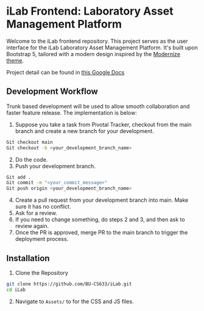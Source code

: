 # iLab Frontend: Laboratory Asset Management Platform

Welcome to the iLab frontend repository. This project serves as the user interface for the iLab Laboratory Asset Management Platform. It's built upon Bootstrap 5, tailored with a modern design inspired by the [Modernize theme](https://themewagon.com/themes/modernize/).

Project detail can be found in [this Google Docs](https://docs.google.com/document/d/1LrAqqTd58ldKJLBiHCrjrwJL641t1vtTooFNEX3d2c8/edit?usp=sharing)

## Development Workflow
Trunk based development will be used to allow smooth collaboration and faster feature release. The implementation is below:

1. Suppose you take a task from Pivotal Tracker, checkout from the main branch and create a new branch for your development.
```bash
Git checkout main
Git checkout -b <your_development_branch_name>
```
2. Do the code.
3. Push your development branch.
```bash
Git add .
Git commit -m "<your_commit_message>"
Git push origin <your_development_branch_name>
```
4. Create a pull request from your development branch into main.
Make sure it has no conflict.
5. Ask for a review.
6. If you need to change something, do steps 2 and 3, and then ask to review again.
7. Once the PR is approved, merge PR to the main branch to trigger the deployment process.

## Installation

1. Clone the Repository
```bash
git clone https://github.com/BU-CS633/iLab.git
cd iLab
```

2. Navigate to `Assets/` to for the CSS and JS files.

